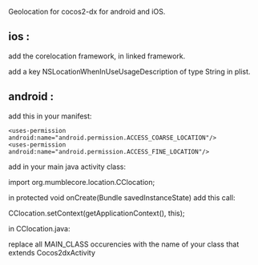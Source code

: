 Geolocation for cocos2-dx for android and iOS.

## ios : 

add the corelocation framework, in linked framework.

add a key NSLocationWhenInUseUsageDescription of type String in plist.

## android :

add this in your manifest:

	<uses-permission android:name="android.permission.ACCESS_COARSE_LOCATION"/>
	<uses-permission android:name="android.permission.ACCESS_FINE_LOCATION"/>

add in your main java activity class:

import org.mumblecore.location.CClocation;

in protected void onCreate(Bundle savedInstanceState) add this call:

CClocation.setContext(getApplicationContext(), this);

in CClocation.java:

replace all MAIN_CLASS occurencies  with the name of your class that extends Cocos2dxActivity
